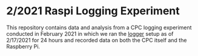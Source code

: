 # 2/2021 Raspi Logging Experiment
This repository contains data and analysis from a CPC logging experiment
conducted in February 2021 in which we ran the [logger](https://github.com/airpartners/logger) setup
as of 2/17/2021 for 24 hours and recorded data on both the CPC itself
and the Raspberry Pi.
